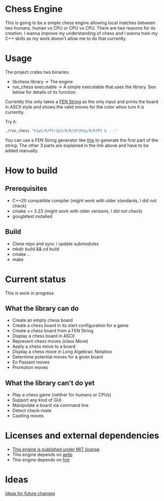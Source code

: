 # Chess Engine

This is going to be a simple chess engine allowing local matches between two humans, human vs CPU or CPU vs CPU.
There are two reasons for its creation. I wanna improve my understanding of chess and I wanna train my C++ skills
as my work doesn't allow me to do that currently.

# Usage

The project crates two binaries:
* libchess library -> The engine
* run_chess executable -> A simple executable that uses the library. See below for details of its function.

Currently this only takes a [FEN String](https://www.chess.com/terms/fen-chess#en-passant-targets) as the only input
and prints the board in ASCII style and shows the valid moves for the color whos turn it is currently.

Try it: 
```bash
./run_chess "k1p5/8/P1r1p3/8/8/2P1R2p/8/K3P3 b - -"
```

You can use a FEN String generator like [this](http://www.netreal.de/Forsyth-Edwards-Notation/index.php) to
generate the first part of the string. The other 3 parts are explained in the link above and have to be added
manually.

# How to build

## Prerequisites

* C++20 compatible compiler (might work with older standards, I did not check)
* cmake >= 3.23 (might work with older versions, I did not check)
* googletest installed

## Build

* Clone repo and sync / update submodules
* mkdir build && cd build
* cmake ..
* make

# Current status

This is work in progress

## What the library can do

* Create an empty chess board
* Create a chess board in its start configuration for a game
* Create a chess board from a FEN String
* Display a chess board in ASCII
* Represent chess moves (class Move)
* Apply a chess move to a board
* Display a chess move in Long Algebraic Notation
* Determine potential moves for a given board
* En Passant moves
* Promotion moves

## What the library can't do yet

* Play a chess game (neither for humans or CPUs)
* Support any kind of GUI
* Manipulate a board via command line
* Detect check-mate
* Castling moves

# Licenses and external dependencies

* [This engine is published under MIT license](LICENSE)
* This engine depends on [aelib](https://github.com/minusbrain/aelib)
* This engine depends on [fmt](https://github.com/fmtlib/fmt)

# Ideas

[Ideas for future changes](ideas.md)